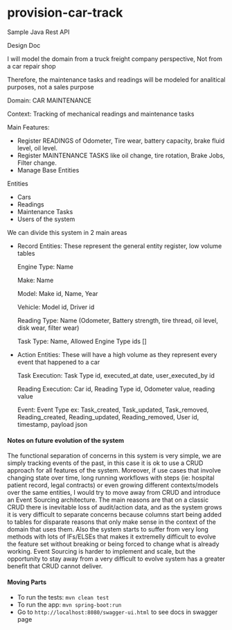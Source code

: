 # provision-car-track
Sample Java Rest API

Design Doc

I will model the domain from a truck  freight company perspective, Not from a car repair shop 

Therefore, the maintenance tasks and readings will be modeled for analitical purposes, not a sales purpose


Domain: CAR MAINTENANCE 

Context: Tracking of mechanical readings and maintenance tasks

Main Features: 
 - Register READINGS of Odometer, Tire wear, battery capacity, brake fluid level, oil level.
 - Register MAINTENANCE TASKS like oil change, tire rotation, Brake Jobs, Filter change.
 - Manage Base Entities

Entities
 - Cars
 - Readings
 - Maintenance Tasks
 - Users of the system

We can divide this system in 2 main areas
 - Record Entities: These represent the general entity register, low volume tables
    
    Engine Type: Name 
    
    Make: Name
    
    Model: Make id, Name, Year
    
    
    Vehicle: Model id, Driver id
    
    Reading Type: Name (Odometer, Battery strength, tire thread, oil level, disk wear, filter wear)
    
    Task Type: Name, Allowed Engine Type ids []
 
 
 - Action Entities: These will have a high volume as they represent every event that happened to a car 
    
    Task Execution: Task Type id, executed_at date, user_executed_by id
    
    Reading Execution: Car id, Reading Type id, Odometer value, reading value 
    
    Event: Event Type ex: Task_created, Task_updated, Task_removed, Reading_created, Reading_updated, Reading_removed, User id, timestamp, payload json
    
#### Notes on future evolution of the system

   The functional separation of concerns in this system is very simple, we are simply tracking events of the past, in this case it is ok to use a CRUD approach for all features of the system. 
    Moreover, if use cases that involve changing state over time, long running workflows with steps (ie: hospital patient record, legal contracts) or even growing different contexts/models over the same entities, I would try to move away from  CRUD and introduce an Event Sourcing architecture. 
    The main reasons are that on a classic CRUD there is inevitable loss of audit/action data, and as the system grows it is very difficult to separate concerns because columns start being added to tables for disparate reasons that only make sense in the context of the domain that uses them. 
    Also the system starts to suffer from very long methods with lots of IFs/ELSEs that makes it extremelly difficult to evolve the feature set without breaking or being forced to change what is already working.
    Event Sourcing is harder to implement and scale, but the opportunity to stay away from a very difficult to evolve system has a greater benefit that CRUD cannot deliver.



#### Moving Parts
- To run the tests: `mvn clean test`
- To run the app: `mvn spring-boot:run`
- Go to `http://localhost:8080/swagger-ui.html` to see docs in swagger page
